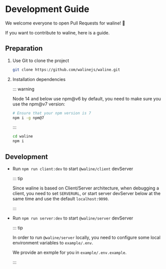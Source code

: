 # Development Guide

We welcome everyone to open Pull Requests for waline! :tada:

If you want to contribute to waline, here is a guide.

## Preparation

1. Use Git to clone the project

   ```bash
   git clone https://github.com/walinejs/waline.git
   ```

1. Installation dependencies

   ::: warning

   Node 14 and below use npm@v6 by default, you need to make sure you use the npm@v7 version:

   ```bash
   # Ensure that your npm version is 7
   npm i -g npm@7
   ```

   :::

   ```bash
   cd waline
   npm i
   ```

## Development

- Run `npm run client:dev` to start `@waline/client` devServer

  ::: tip

  Since waline is based on Client/Server architecture, when debugging a client, you need to set `SERVERURL`, or start server devServer below at the same time and use the default `localhost:9090`.

  :::

- Run `npm run server:dev` to start `@waline/server` devServer

  ::: tip

  In order to run `@waline/server` locally, you need to configure some local environment variables to `example/.env`.

  We provide an exmple for you in `example/.env.example`.

  :::
